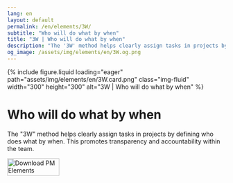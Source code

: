 ```yaml
---
lang: en
layout: default
permalink: /en/elements/3W/
subtitle: "Who will do what by when"
title: "3W | Who will do what by when"
description: "The '3W' method helps clearly assign tasks in projects by defining who does what by when. This promotes transparency and accountability within the team."
og_image: /assets/img/elements/en/3W.og.png
---
```


{% include figure.liquid loading="eager" path="assets/img/elements/en/3W.card.png" class="img-fluid" width="300" height="300" alt="3W | Who will do what by when" %}

# Who will do what by when

The "3W" method helps clearly assign tasks in projects by defining who does what by when. This promotes transparency and accountability within the team.

<a href="https://apps.apple.com/app/apple-store/id6738084498?pt=127441684&ct=website&mt=8">
  <img src="{{ "assets/img/en/appstore.png" | relative_url }}" width="120" height="40" alt="Download PM Elements">
</a>
